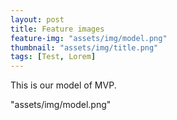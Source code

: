 ```yaml
---
layout: post
title: Feature images
feature-img: "assets/img/model.png"
thumbnail: "assets/img/title.png"
tags: [Test, Lorem]
---
```

This is our model of MVP.

"assets/img/model.png"

